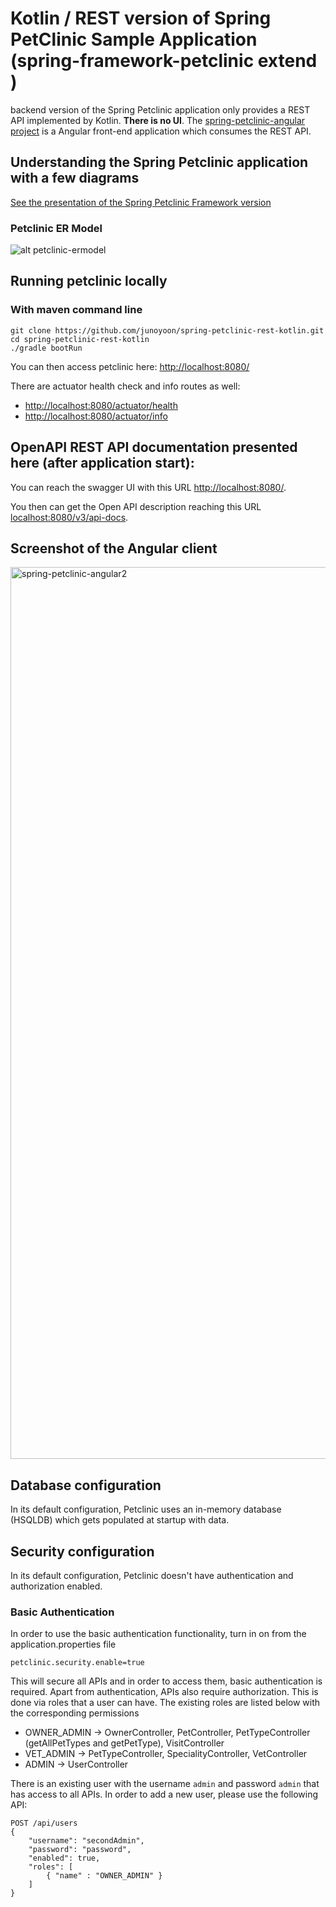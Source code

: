 # Kotlin / REST version of Spring PetClinic Sample Application (spring-framework-petclinic extend ) 

 backend version of the Spring Petclinic application only provides a REST API implemented by Kotlin. **There is no UI**.
The [spring-petclinic-angular project](https://github.com/spring-petclinic/spring-petclinic-angular) is a Angular front-end application which consumes the REST API.

## Understanding the Spring Petclinic application with a few diagrams

[See the presentation of the Spring Petclinic Framework version](http://fr.slideshare.net/AntoineRey/spring-framework-petclinic-sample-application)

### Petclinic ER Model

![alt petclinic-ermodel](petclinic-ermodel.png)

## Running petclinic locally

### With maven command line
```
git clone https://github.com/junoyoon/spring-petclinic-rest-kotlin.git
cd spring-petclinic-rest-kotlin
./gradle bootRun
```

You can then access petclinic here: [http://localhost:8080/](http://localhost:8080/)

There are actuator health check and info routes as well: 
* [http://localhost:8080/actuator/health](http://localhost:8080/actuator/health)
* [http://localhost:8080/actuator/info](http://localhost:8080/actuator/info)

## OpenAPI REST API documentation presented here (after application start):

You can reach the swagger UI with this URL
[http://localhost:8080/](http://localhost:8080/swagger-ui.html).

You then can get the Open API description reaching this URL [localhost:8080/v3/api-docs](localhost:8080/v3/api-docs).

## Screenshot of the Angular client

<img width="1427" alt="spring-petclinic-angular2" src="https://cloud.githubusercontent.com/assets/838318/23263243/f4509c4a-f9dd-11e6-951b-69d0ef72d8bd.png">


## Database configuration

In its default configuration, Petclinic uses an in-memory database (HSQLDB) which
gets populated at startup with data.



## Security configuration
In its default configuration, Petclinic doesn't have authentication and authorization enabled.

### Basic Authentication
In order to use the basic authentication functionality, turn in on from the application.properties file
```
petclinic.security.enable=true
```
This will secure all APIs and in order to access them, basic authentication is required.
Apart from authentication, APIs also require authorization. This is done via roles that a user can have.
The existing roles are listed below with the corresponding permissions 
* OWNER_ADMIN -> OwnerController, PetController, PetTypeController (getAllPetTypes and getPetType), VisitController
* VET_ADMIN   -> PetTypeController, SpecialityController, VetController
* ADMIN       -> UserController

There is an existing user with the username `admin` and password `admin` that has access to all APIs.
 In order to add a new user, please use the following API:
```
POST /api/users
{
    "username": "secondAdmin",
    "password": "password",
    "enabled": true,
    "roles": [
    	{ "name" : "OWNER_ADMIN" }
	]
}
```



